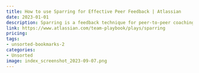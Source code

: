 ```yaml
---
title: How to use Sparring for Effective Peer Feedback | Atlassian
date: 2023-01-01
description: Sparring is a feedback technique for peer-to-peer coaching that is designed to help team members improve their skills and achieve their goals.
link: https://www.atlassian.com/team-playbook/plays/sparring
pricing: 
tags: 
- unsorted-bookmarks-2 
categories: 
- Unsorted 
image: index_screenshot_2023-09-07.png
---
```

